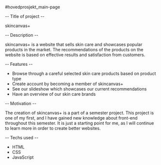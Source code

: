 #hovedprosjekt_main-page

-- Title of project --

skincanvas+

-- Description --

skincanvas+ is a website that sells skin care and showcases popular products in the market. The recommendations of the products on the website is based on effective results and satisfaction from customers.

-- Features --

- Browse through a careful selected skin care products based on product type
- Create account by becoming a member of skincanvas+
- See our slideshow which showcases our current recommendations
- Have an overview of our skin care brands

-- Motivation --

The creation of skincanvas+ is a part of a semester project. This project is one of my first, and I have gained new knowledge about front-end throughout this semester. It is just a starting point for me, as I will continue to learn more in order to create better websites.

-- Techs used --

- HTML
- CSS
- JavaScript
